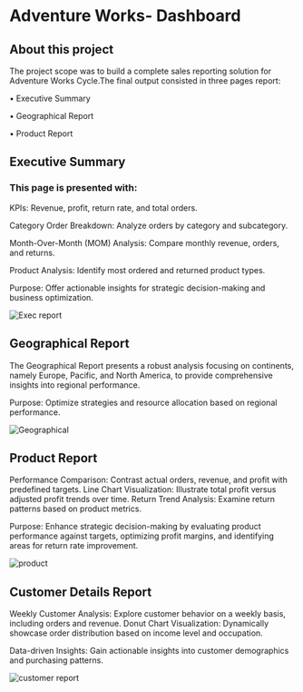 
# Adventure Works- Dashboard


## About this project

The project scope was to build a complete sales reporting solution for Adventure Works Cycle.The final output consisted in three pages report:

• Executive Summary

• Geographical Report

• Product Report

## Executive Summary

### This page is presented with:
KPIs: Revenue, profit, return rate, and total orders.

Category Order Breakdown: Analyze orders by category and subcategory.

Month-Over-Month (MOM) Analysis: Compare monthly revenue, orders, and returns.

Product Analysis: Identify most ordered and returned product types.

Purpose: Offer actionable insights for strategic decision-making and business optimization.

![Exec report](https://github.com/Sudhandiradhivya/Powerbi_Projects/assets/132898988/10a028cf-6732-4f3a-b17f-c93201544ef5)

## Geographical Report

The Geographical Report presents a robust analysis focusing on continents, namely Europe, Pacific, and North America, to provide comprehensive insights into regional performance.

Purpose: Optimize strategies and resource allocation based on regional performance.

![Geographical](https://github.com/Sudhandiradhivya/Powerbi_Projects/assets/132898988/5e149ace-683e-4fe9-881e-cf330516b5bb)


## Product Report
Performance Comparison: Contrast actual orders, revenue, and profit with predefined targets.
Line Chart Visualization: Illustrate total profit versus adjusted profit trends over time.
Return Trend Analysis: Examine return patterns based on product metrics.

Purpose:
Enhance strategic decision-making by evaluating product performance against targets, optimizing profit margins, and identifying areas for return rate improvement.

![product ](https://github.com/Sudhandiradhivya/Powerbi_Projects/assets/132898988/45036fdc-e75b-49ad-95be-0701f3021bb9)


## Customer Details Report
Weekly Customer Analysis: Explore customer behavior on a weekly basis, including orders and revenue.
Donut Chart Visualization: Dynamically showcase order distribution based on income level and occupation.

Data-driven Insights: Gain actionable insights into customer demographics and purchasing patterns.

![customer report](https://github.com/Sudhandiradhivya/Powerbi_Projects/assets/132898988/b18b4092-fb01-41c2-b546-7d5edc2cf832)

